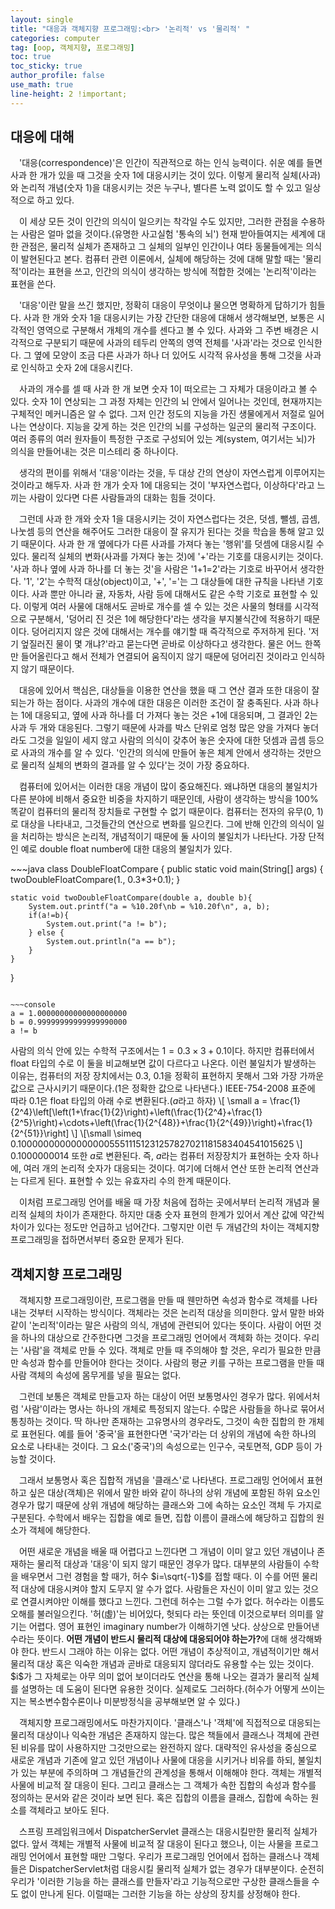 ```yaml
---
layout: single
title: "대응과 객체지향 프로그래밍:<br> '논리적' vs '물리적' "
categories: computer
tag: [oop, 객체지향, 프로그래밍]
toc: true
toc_sticky: true
author_profile: false
use_math: true
line-height: 2 !important;
---
```

## 대응에 대해
<p>
&emsp;'대응(correspondence)'은 인간이 직관적으로 하는 인식 능력이다. 쉬운 예를 들면 사과 한 개가 있을 때 그것을 숫자 1에 대응시키는 것이 있다. 이렇게 물리적 실체(사과)와 논리적 개념(숫자 1)을 대응시키는 것은 누구나, 별다른 노력 없이도 할 수 있고 일상적으로 하고 있다.
</p>
<p>
&emsp;이 세상 모든 것이 인간의 의식이 일으키는 착각일 수도 있지만, 그러한 관점을 수용하는 사람은 얼마 없을 것이다.(유명한 사고실험 '통속의 뇌') 현재 받아들여지는 세계에 대한 관점은, 물리적 실체가 존재하고 그 실체의 일부인 인간이나 여타 동물들에게는 의식이 발현된다고 본다. 컴퓨터 관련 이론에서, 실체에 해당하는 것에 대해 말할 때는 '물리적'이라는 표현을 쓰고, 인간의 의식이 생각하는 방식에 적합한 것에는 '논리적'이라는 표현을 쓴다.
</p>
<p>
&emsp;'대응'이란 말을 쓰긴 했지만, 정확히 대응이 무엇이냐 물으면 명확하게 답하기가 힘들다. 사과 한 개와 숫자 1을 대응시키는 가장 간단한 대응에 대해서 생각해보면, 보통은 시각적인 영역으로 구분해서 개체의 개수를 센다고 볼 수 있다. 사과와 그 주변 배경은 시각적으로 구분되기 때문에 사과의 테두리 안쪽의 영역 전체를 '사과'라는 것으로 인식한다. 그 옆에 모양이 조금 다른 사과가 하나 더 있어도 시각적 유사성을 통해 그것을 사과로 인식하고 숫자 2에 대응시킨다.
</p>
<p>
&emsp;사과의 개수를 셀 때 사과 한 개 보면 숫자 1이 떠오르는 그 자체가 대응이라고 볼 수 있다. 숫자 1이 연상되는 그 과정 자체는 인간의 뇌 안에서 일어나는 것인데, 현재까지는 구체적인 메커니즘은 알 수 없다. 그저 인간 정도의 지능을 가진 생물에게서 저절로 일어나는 연상이다.  지능을 갖게 하는 것은 인간의 뇌를 구성하는 일군의 물리적 구조이다. 여러 종류의 여러 원자들이 특정한 구조로 구성되어 있는 계(system, 여기서는 뇌)가 의식을 만들어내는 것은 미스테리 중 하나이다.
</p>
<p>
&emsp;생각의 편이를 위해서 '대응'이라는 것을, 두 대상 간의 연상이 자연스럽게 이루어지는 것이라고 해두자. 사과 한 개가 숫자 1에 대응되는 것이 '부자연스럽다, 이상하다'라고 느끼는 사람이 있다면 다른 사람들과의 대화는 힘들 것이다. 
</p>
<p>
&emsp;그런데 사과 한 개와 숫자 1을 대응시키는 것이 자연스럽다는 것은, 덧셈, 뺄셈, 곱셈, 나눗셈 등의 연산을 해주어도 그러한 대응이 잘 유지가 된다는 것을 학습을 통해 알고 있기 때문이다. 사과 한 개 옆에다가 다른 사과를 가져다 놓는 '행위'를 덧셈에 대응시킬 수 있다. 물리적 실체의 변화(사과를 가져다 놓는 것)에 '+'라는 기호를 대응시키는 것이다. '사과 하나 옆에 사과 하나를 더 놓는 것'을 사람은 '1+1=2'라는 기호로 바꾸어서 생각한다. '1', '2'는 수학적 대상(object)이고, '+', '='는 그 대상들에 대한 규칙을 나타낸 기호이다. 사과 뿐만 아니라 귤, 자동차, 사람 등에 대해서도 같은 수학 기호로 표현할 수 있다. 이렇게 여러 사물에 대해서도 곧바로 개수를 셀 수 있는 것은 사물의 형태를 시각적으로 구분해서, '덩어리 진 것은 1에 해당한다'라는 생각을 부지불식간에 적용하기 때문이다. 덩어리지지 않은 것에 대해서는 개수를 얘기할 때 즉각적으로 주저하게 된다. '저기 엎질러진 물이 몇 개냐?'라고 묻는다면 곧바로 이상하다고 생각한다. 물은 어느 한쪽만 들어올린다고 해서 전체가 연결되어 움직이지 않기 때문에 덩어리진 것이라고 인식하지 않기 때문이다.
</p>
<p>
&emsp;대응에 있어서 핵심은, 대상들을 이용한 연산을 했을 때 그 연산 결과 또한 대응이 잘 되는가 하는 점이다. 사과의 개수에 대한 대응은 이러한 조건이 잘 충족된다. 사과 하나는 1에 대응되고, 옆에 사과 하나를 더 가져다 놓는 것은 +1에 대응되며, 그 결과인 2는 사과 두 개와 대응된다. 그렇기 때문에 사과를 박스 단위로 엄청 많은 양을 가져다 놓더라도 그것을 일일이 세지 않고 사람의 의식이 갖추어 놓은 숫자에 대한 덧셈과 곱셈 등으로 사과의 개수를 알 수 있다. '인간의 의식에 만들어 놓은 체계 안에서 생각하는 것만으로 물리적 실체의 변화의 결과를 알 수 있다'는 것이 가장 중요하다.
</p>
<p>
&emsp;컴퓨터에 있어서는 이러한 대응 개념이 많이 중요해진다. 왜냐하면 대응의 불일치가 다른 분야에 비해서 중요한 비중을 차지하기 때문인데, 사람이 생각하는 방식을 100% 똑같이 컴퓨터의 물리적 장치들로 구현할 수 없기 때문이다. 컴퓨터는 전자의 유무(0, 1)로 대상을 나타내고, 그것들간의 연산으로 변화를 일으킨다. 그에 반해 인간의 의식이 일을 처리하는 방식은 논리적, 개념적이기 때문에 둘 사이의 불일치가 나타난다. 가장 단적인 예로 double float number에 대한 대응의 불일치가 있다.
</p>
~~~java
class DoubleFloatCompare {
    public static void main(String[] args) {
        twoDoubleFloatCompare(1., 0.3*3+0.1);
    }

    static void twoDoubleFloatCompare(double a, double b){
        System.out.printf("a = %10.20f\nb = %10.20f\n", a, b);
        if(a!=b){
            System.out.print("a != b");
        } else {
        	System.out.println("a == b");
        }
    }
}
~~~

~~~console
a = 1.00000000000000000000
b = 0.99999999999999990000
a != b
~~~
사람의 의식 안에 있는 수학적 구조에서는 $1 = 0.3\times3 + 0.1$이다. 하지만 컴퓨터에서 float 타입의 수로 이 둘을 비교해보면 값이 다르다고 나온다. 이런 불일치가 발생하는 이유는, 컴퓨터의 저장 장치에서는 $0.3$, $0.1$을 정확히 표현하지 못해서 그와 가장 가까운 값으로 근사시키기 때문이다.($1$은 정확한 값으로 나타낸다.) IEEE-754-2008 표준에 따라 $0.1$은 float 타입의 아래 수로 변환된다.($a$라고 하자)
\\[ \small a = \frac{1}{2^4}\left[\left(1+\frac{1}{2}\right)+\left(\frac{1}{2^4}+\frac{1}{2^5}\right)+\cdots+\left(\frac{1}{2^{48}}+\frac{1}{2^{49}}\right)+\frac{1}{2^{51}}\right] \\]
\\[\small \simeq 0.1000000000000000055511151231257827021181583404541015625 \\]
$0.1000000014$ 또한 $a$로 변환된다. 즉, $a$라는 컴퓨터 저장장치가 표현하는 숫자 하나에, 여러 개의 논리적 숫자가 대응되는 것이다. 여기에 더해서 연산 또한 논리적 연산과는 다르게 된다. 표현할 수 있는 유효자리 수의 한계 때문이다.
<p>
&emsp;이처럼 프로그래밍 언어를 배울 때 가장 처음에 접하는 곳에서부터 논리적 개념과 물리적 실체의 차이가 존재한다. 하지만 대충 숫자 표현의 한계가 있어서 계산 값에 약간씩 차이가 있다는 정도만 언급하고 넘어간다. 그렇지만 이런 두 개념간의 차이는 객체지향 프로그래밍을 접하면서부터 중요한 문제가 된다.
</p>

## 객체지향 프로그래밍
<p>
&emsp;객체지향 프로그래밍이란, 프로그램을 만들 때 웬만하면 속성과 함수로 객체를 나타내는 것부터 시작하는 방식이다. 객체라는 것은 논리적 대상을 의미한다. 앞서 말한 바와 같이 '논리적'이라는 말은 사람의 의식, 개념에 관련되어 있다는 뜻이다. 사람이 어떤 것을 하나의 대상으로 간주한다면 그것을 프로그래밍 언어에서 객체화 하는 것이다. 우리는 '사람'을 객체로 만들 수 있다. 객체로 만들 때 주의해야 할 것은, 우리가 필요한 만큼만 속성과 함수를 만들어야 한다는 것이다. 사람의 평균 키를 구하는 프로그램을 만들 때 사람 객체의 속성에 몸무게를 넣을 필요는 없다.
</p>
<p>
&emsp;그런데 보통은 객체로 만들고자 하는 대상이 어떤 보통명사인 경우가 많다. 위에서처럼 '사람'이라는 명사는 하나의 개체로 특정되지 않는다. 수많은 사람들을 하나로 묶어서 통칭하는 것이다. 딱 하나만 존재하는 고유명사의 경우라도, 그것이 속한 집합의 한 개체로 표현된다. 예를 들어 '중국'을 표현한다면 '국가'라는 더 상위의 개념에 속한 하나의 요소로 나타내는 것이다. 그 요소('중국')의 속성으로는 인구수, 국토면적, GDP 등이 가능할 것이다.
</p>
<p>
&emsp;그래서 보통명사 혹은 집합적 개념을 '클래스'로 나타낸다. 프로그래밍 언어에서 표현하고 싶은 대상(객체)은 위에서 말한 바와 같이 하나의 상위 개념에 포함된 하위 요소인 경우가 많기 때문에 상위 개념에 해당하는 클래스와 그에 속하는 요소인 객체 두 가지로 구분된다. 수학에서 배우는 집합을 예로 들면, 집합 이름이 클래스에 해당하고 집합의 원소가 객체에 해당한다.
</p>
<p>
&emsp;어떤 새로운 개념을 배울 때 어렵다고 느낀다면 그 개념이 이미 알고 있던 개념이나 존재하는 물리적 대상과 '대응'이 되지 않기 때문인 경우가 많다. 대부분의 사람들이 수학을 배우면서 그런 경험을 할 때가, 허수 $i=\sqrt{-1}$를 접할 때다. 이 수를 어떤 물리적 대상에 대응시켜야 할지 도무지 알 수가 없다. 사람들은 자신이 이미 알고 있는 것으로 연결시켜야만 이해를 했다고 느낀다. 그런데 허수는 그럴 수가 없다. 허수라는 이름도 오해를 불러일으킨다. '허(虛)'는 비어있다, 헛되다 라는 뜻인데 이것으로부터 의미를 알기는 어렵다. 영어 표현인 imaginary number가 이해하기엔 낫다. 상상으로 만들어낸 수라는 뜻이다. <b>어떤 개념이 반드시 물리적 대상에 대응되어야 하는가?</b>에 대해 생각해봐야 한다. 반드시 그래야 하는 이유는 없다. 어떤 개념이 추상적이고, 개념적이기만 해서 물리적 대상 혹은 익숙한 개념과 곧바로 대응되지 않더라도 유용할 수는 있는 것이다. $i$가 그 자체로는 아무 의미 없어 보이더라도 연산을 통해 나오는 결과가 물리적 실체를 설명하는 데 도움이 된다면 유용한 것이다. 실제로도 그러하다.(허수가 어떻게 쓰이는지는 복소변수함수론이나 미분방정식을 공부해보면 알 수 있다.)
</p>
<p>
&emsp;객체지향 프로그래밍에서도 마찬가지이다. '클래스'나 '객체'에 직접적으로 대응되는 물리적 대상이나 익숙한 개념은 존재하지 않는다. 많은 책들에서 클래스나 객체에 관련된 비유를 많이 사용하지만 그것만으로는 완전하지 않다. 대략적인 유사성을 중심으로 새로운 개념과 기존에 알고 있던 개념이나 사물에 대응을 시키거나 비유를 하되, 불일치가 있는 부분에 주의하며 그 개념들간의 관계성을 통해서 이해해야 한다. 객체는 개별적 사물에 비교적 잘 대응이 된다. 그리고 클래스는 그 객체가 속한 집합의 속성과 함수를 정의하는 문서와 같은 것이라 보면 된다. 혹은 집합의 이름을 클래스, 집합에 속하는 원소를 객체라고 보아도 된다. 
</p>
<p>
&emsp;스프링 프레임워크에서 DispatcherServlet 클래스는 대응시킬만한 물리적 실체가 없다. 앞서 객체는 개별적 사물에 비교적 잘 대응이 된다고 했으나, 이는 사물을 프로그래밍 언어에서 표현할 때만 그렇다. 우리가 프로그래밍 언어에서 접하는 클래스나 객체들은 DispatcherServlet처럼 대응시킬 물리적 실체가 없는 경우가 대부분이다. 순전히 우리가 '이러한 기능을 하는 클래스를 만들자'라고 기능적으로만 구상한 클래스들을 수도 없이 만나게 된다. 이럴때는 그러한 기능을 하는 상상의 장치를 상정해야 한다.
</p>